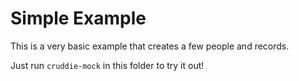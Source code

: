 # Simple Example

This is a very basic example that creates a few people and records.

Just run `cruddie-mock` in this folder to try it out!